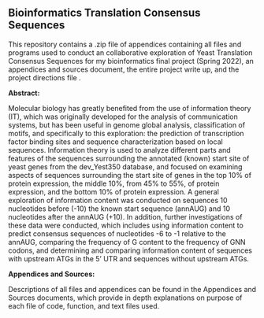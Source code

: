 <h2> Bioinformatics Translation Consensus Sequences </h2>
  
<p>This repository contains a .zip file of appendices containing all files and programs used to conduct an collaborative exploration of Yeast 
  Translation Consensus Sequences for my bioinformatics final project (Spring 2022), an appendices and sources document, the entire project write up, 
  and the project directions file .</p>
  
<p><strong>Abstract: </strong></p>
<p>
Molecular biology has greatly benefited from the use of information theory (IT), which was originally developed for the analysis of communication 
  systems, but has been useful in genome global analysis, classification of motifs, and specifically to this exploration: the prediction of 
  transcription factor binding sites and sequence characterization based on local sequences. Information theory is used to analyze different 
  parts and features of the sequences surrounding the annotated (known) start site of yeast genes from the dev_Yest350 database, and focused on 
  examining aspects of sequences surrounding the start site of genes in the top 10% of protein expression, the middle 10%, from 45% to 55%, of 
  protein expression, and the bottom 10% of protein expression. A general exploration of information content was conducted on sequences 10 nucleotides 
  before (-10) the known start sequence (annAUG) and 10 nucleotides after the annAUG (+10). In addition, further investigations of these data were 
  conducted, which includes using information content to predict consensus sequences of nucleotides -6 to -1 relative to the annAUG, comparing the 
  frequency of G content to the frequency of GNN codons, and determining and comparing information content of sequences with upstream ATGs in the 
  5’ UTR and sequences without upstream ATGs.
</p>

<p><strong>Appendices and Sources: </strong></p>
<p>Descriptions of all files and appendices can be found in the Appendices and Sources documents, which provide in depth explanations on purpose of each
file of code, function, and text files used. </p>
